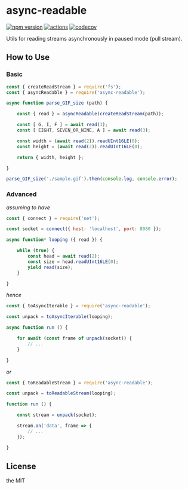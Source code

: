 async-readable
==============

[![npm version](https://badgen.net/npm/v/async-readable)](https://www.npmjs.com/package/async-readable)
[![actions](https://github.com/imcotton/async-readable/workflows/Check/badge.svg)](https://github.com/imcotton/async-readable/actions)
[![codecov](https://codecov.io/gh/imcotton/async-readable/branch/master/graph/badge.svg)](https://codecov.io/gh/imcotton/async-readable)

Utils for reading streams asynchronously in paused mode (pull stream).





How to Use
----------

### Basic

```javascript
const { createReadStream } = require('fs');
const { asyncReadable } = require('async-readable');

async function parse_GIF_size (path) {

    const { read } = asyncReadable(createReadStream(path));

    const [ G, I, F ] = await read(3);
    const [ EIGHT, SEVEN_OR_NINE, A ] = await read(3);

    const width = (await read(2)).readUInt16LE(0);
    const height = (await read(2)).readUInt16LE(0);

    return { width, height };

}

parse_GIF_size('./sample.gif').then(console.log, console.error);
```





### Advanced

_assuming to have_

```javascript
const { connect } = require('net');

const socket = connect({ host: 'localhost', port: 8080 });

async function* looping ({ read }) {

    while (true) {
        const head = await read(2);
        const size = head.readUInt16LE(0);
        yield read(size);
    }

}
```

_hence_

```javascript
const { toAsyncIterable } = require('async-readable');

const unpack = toAsyncIterable(looping);

async function run () {

    for await (const frame of unpack(socket)) {
        // ...
    }

}
```

_or_

```javascript
const { toReadableStream } = require('async-readable');

const unpack = toReadableStream(looping);

function run () {

    const stream = unpack(socket);

    stream.on('data', frame => {
        // ...
    });

}
```





License
-------

the MIT

